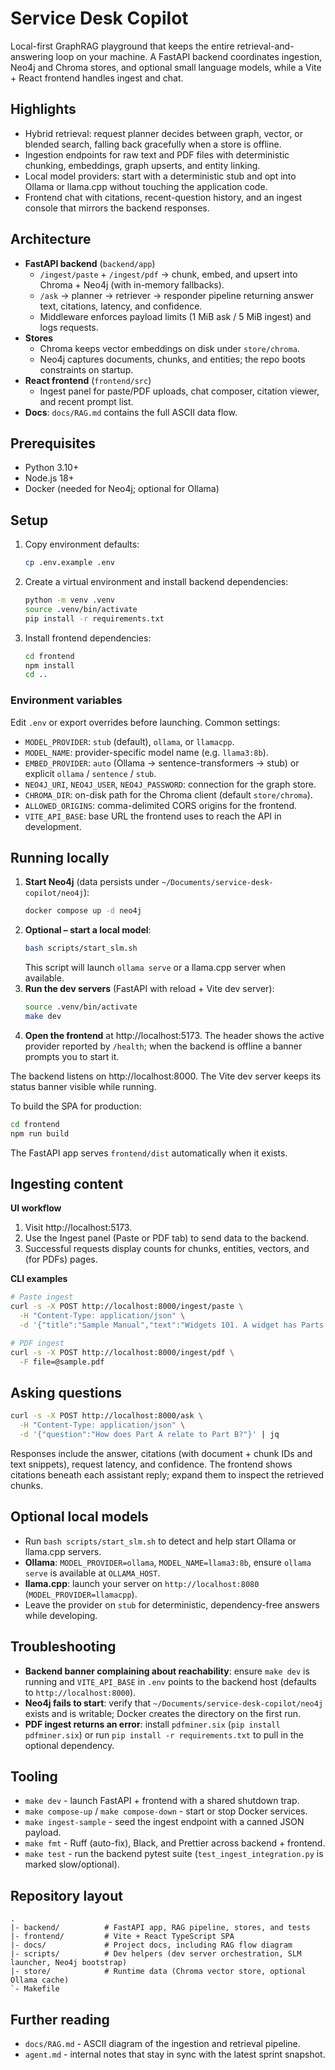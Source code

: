 # Service Desk Copilot

Local-first GraphRAG playground that keeps the entire retrieval-and-answering loop on your machine. A FastAPI backend coordinates ingestion, Neo4j and Chroma stores, and optional small language models, while a Vite + React frontend handles ingest and chat.

## Highlights
- Hybrid retrieval: request planner decides between graph, vector, or blended search, falling back gracefully when a store is offline.
- Ingestion endpoints for raw text and PDF files with deterministic chunking, embeddings, graph upserts, and entity linking.
- Local model providers: start with a deterministic stub and opt into Ollama or llama.cpp without touching the application code.
- Frontend chat with citations, recent-question history, and an ingest console that mirrors the backend responses.

## Architecture
- **FastAPI backend** (`backend/app`)
  - `/ingest/paste` + `/ingest/pdf` -> chunk, embed, and upsert into Chroma + Neo4j (with in-memory fallbacks).
  - `/ask` -> planner -> retriever -> responder pipeline returning answer text, citations, latency, and confidence.
  - Middleware enforces payload limits (1 MiB ask / 5 MiB ingest) and logs requests.
- **Stores**
  - Chroma keeps vector embeddings on disk under `store/chroma`.
  - Neo4j captures documents, chunks, and entities; the repo boots constraints on startup.
- **React frontend** (`frontend/src`)
  - Ingest panel for paste/PDF uploads, chat composer, citation viewer, and recent prompt list.
- **Docs**: `docs/RAG.md` contains the full ASCII data flow.

## Prerequisites
- Python 3.10+
- Node.js 18+
- Docker (needed for Neo4j; optional for Ollama)

## Setup
1. Copy environment defaults:
   ```bash
   cp .env.example .env
   ```
2. Create a virtual environment and install backend dependencies:
   ```bash
   python -m venv .venv
   source .venv/bin/activate
   pip install -r requirements.txt
   ```
3. Install frontend dependencies:
   ```bash
   cd frontend
   npm install
   cd ..
   ```

### Environment variables
Edit `.env` or export overrides before launching. Common settings:
- `MODEL_PROVIDER`: `stub` (default), `ollama`, or `llamacpp`.
- `MODEL_NAME`: provider-specific model name (e.g. `llama3:8b`).
- `EMBED_PROVIDER`: `auto` (Ollama -> sentence-transformers -> stub) or explicit `ollama` / `sentence` / `stub`.
- `NEO4J_URI`, `NEO4J_USER`, `NEO4J_PASSWORD`: connection for the graph store.
- `CHROMA_DIR`: on-disk path for the Chroma client (default `store/chroma`).
- `ALLOWED_ORIGINS`: comma-delimited CORS origins for the frontend.
- `VITE_API_BASE`: base URL the frontend uses to reach the API in development.

## Running locally
1. **Start Neo4j** (data persists under `~/Documents/service-desk-copilot/neo4j`):
   ```bash
   docker compose up -d neo4j
   ```
2. **Optional – start a local model**:
   ```bash
   bash scripts/start_slm.sh
   ```
   This script will launch `ollama serve` or a llama.cpp server when available.
3. **Run the dev servers** (FastAPI with reload + Vite dev server):
   ```bash
   source .venv/bin/activate
   make dev
   ```
4. **Open the frontend** at http://localhost:5173. The header shows the active provider reported by `/health`; when the backend is offline a banner prompts you to start it.

The backend listens on http://localhost:8000. The Vite dev server keeps its status banner visible while running.

To build the SPA for production:
```bash
cd frontend
npm run build
```
The FastAPI app serves `frontend/dist` automatically when it exists.

## Ingesting content
**UI workflow**
1. Visit http://localhost:5173.
2. Use the Ingest panel (Paste or PDF tab) to send data to the backend.
3. Successful requests display counts for chunks, entities, vectors, and (for PDFs) pages.

**CLI examples**
```bash
# Paste ingest
curl -s -X POST http://localhost:8000/ingest/paste \
  -H "Content-Type: application/json" \
  -d '{"title":"Sample Manual","text":"Widgets 101. A widget has Parts A and B."}'

# PDF ingest
curl -s -X POST http://localhost:8000/ingest/pdf \
  -F file=@sample.pdf
```

## Asking questions
```bash
curl -s -X POST http://localhost:8000/ask \
  -H "Content-Type: application/json" \
  -d '{"question":"How does Part A relate to Part B?"}' | jq
```
Responses include the answer, citations (with document + chunk IDs and text snippets), request latency, and confidence. The frontend shows citations beneath each assistant reply; expand them to inspect the retrieved chunks.

## Optional local models
- Run `bash scripts/start_slm.sh` to detect and help start Ollama or llama.cpp servers.
- **Ollama**: `MODEL_PROVIDER=ollama`, `MODEL_NAME=llama3:8b`, ensure `ollama serve` is available at `OLLAMA_HOST`.
- **llama.cpp**: launch your server on `http://localhost:8080` (`MODEL_PROVIDER=llamacpp`).
- Leave the provider on `stub` for deterministic, dependency-free answers while developing.

## Troubleshooting
- **Backend banner complaining about reachability**: ensure `make dev` is running and `VITE_API_BASE` in `.env` points to the backend host (defaults to `http://localhost:8000`).
- **Neo4j fails to start**: verify that `~/Documents/service-desk-copilot/neo4j` exists and is writable; Docker creates the directory on the first run.
- **PDF ingest returns an error**: install `pdfminer.six` (`pip install pdfminer.six`) or run `pip install -r requirements.txt` to pull in the optional dependency.

## Tooling
- `make dev` - launch FastAPI + frontend with a shared shutdown trap.
- `make compose-up` / `make compose-down` - start or stop Docker services.
- `make ingest-sample` - seed the ingest endpoint with a canned JSON payload.
- `make fmt` - Ruff (auto-fix), Black, and Prettier across backend + frontend.
- `make test` - run the backend pytest suite (`test_ingest_integration.py` is marked slow/optional).

## Repository layout
```
.
|- backend/          # FastAPI app, RAG pipeline, stores, and tests
|- frontend/         # Vite + React TypeScript SPA
|- docs/             # Project docs, including RAG flow diagram
|- scripts/          # Dev helpers (dev server orchestration, SLM launcher, Neo4j bootstrap)
|- store/            # Runtime data (Chroma vector store, optional Ollama cache)
`- Makefile
```

## Further reading
- `docs/RAG.md` - ASCII diagram of the ingestion and retrieval pipeline.
- `agent.md` - internal notes that stay in sync with the latest sprint snapshot.
